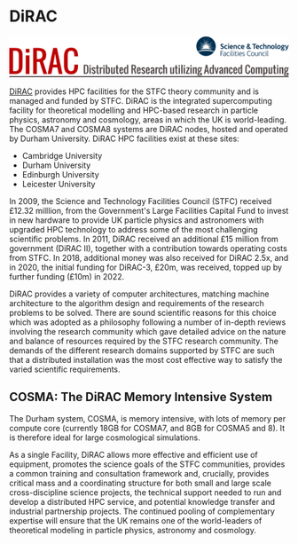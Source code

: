 # DiRAC

![DiRAC logo](images/dirac.png)

[DiRAC](https://dirac.ac.uk) provides HPC facilities for the STFC
theory community and is managed and funded by STFC. DiRAC is the
integrated supercomputing facility for theoretical modelling and
HPC-based research in particle physics, astronomy and cosmology, areas
in which the UK is world-leading. The COSMA7 and COSMA8 systems are
DiRAC nodes, hosted and operated by Durham University. DiRAC HPC
facilities exist at these sites:
- Cambridge University
- Durham University
- Edinburgh University
- Leicester University


In 2009, the Science and Technology Facilities Council (STFC) received
£12.32 milllion, from the Government's Large Facilities Capital Fund
to invest in new hardware to provide UK particle physics and
astronomers with upgraded HPC technology to address some of the most
challenging scientific problems. In 2011, DiRAC received an additional
£15 million from government (DiRAC II), together with a contribution
towards operating costs from STFC. In 2018, additional money was also
received for DiRAC 2.5x, and in 2020, the initial funding for DiRAC-3,
£20m, was received, topped up by further funding (£10m) in 2022.

DiRAC provides a variety of computer architectures, matching machine
architecture to the algorithm design and requirements of the research
problems to be solved. There are sound scientific reasons for this
choice which was adopted as a philosophy following a number of
in-depth reviews involving the research community which gave detailed
advice on the nature and balance of resources required by the STFC
research community. The demands of the different research domains
supported by STFC are such that a distributed installation was the
most cost effective way to satisfy the varied scientific requirements.

## COSMA: The DiRAC Memory Intensive System

The Durham system, COSMA, is memory intensive, with lots of memory per
compute core (currently 18GB for COSMA7, and 8GB for COSMA5 and
8). It is therefore ideal for large cosmological simulations.

As a single Facility, DiRAC allows more effective and efficient use of
equipment, promotes the science goals of the STFC communities,
provides a common training and consultation framework and, crucially,
provides critical mass and a coordinating structure for both small and
large scale cross-discipline science projects, the technical support
needed to run and develop a distributed HPC service, and potential
knowledge transfer and industrial partnership projects. The continued
pooling of complementary expertise will ensure that the UK remains one
of the world-leaders of theoretical modeling in particle physics,
astronomy and cosmology.
